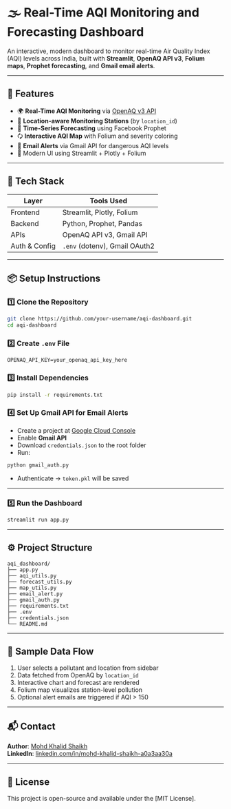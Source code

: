 # 🌫️ Real-Time AQI Monitoring and Forecasting Dashboard

An interactive, modern dashboard to monitor real-time Air Quality Index (AQI) levels across India, built with **Streamlit**, **OpenAQ API v3**, **Folium maps**, **Prophet forecasting**, and **Gmail email alerts**.

---

## 🚀 Features

- 🌍 **Real-Time AQI Monitoring** via [OpenAQ v3 API](https://docs.openaq.org/)
- 📍 **Location-aware Monitoring Stations** (by `location_id`)
- 🔮 **Time-Series Forecasting** using Facebook Prophet
- 🗘️ **Interactive AQI Map** with Folium and severity coloring
- 📧 **Email Alerts** via Gmail API for dangerous AQI levels
- 🧼 Modern UI using Streamlit + Plotly + Folium


---

## 🧱 Tech Stack

| Layer         | Tools Used                    |
| ------------- | ----------------------------- |
| Frontend      | Streamlit, Plotly, Folium     |
| Backend       | Python, Prophet, Pandas       |
| APIs          | OpenAQ API v3, Gmail API      |
| Auth & Config | `.env` (dotenv), Gmail OAuth2 |

---

## 📦 Setup Instructions

### 1️⃣ Clone the Repository

```bash
git clone https://github.com/your-username/aqi-dashboard.git
cd aqi-dashboard
```

### 2️⃣ Create `.env` File

```env
OPENAQ_API_KEY=your_openaq_api_key_here
```

### 3️⃣ Install Dependencies

```bash
pip install -r requirements.txt
```

### 4️⃣ Set Up Gmail API for Email Alerts

- Create a project at [Google Cloud Console](https://console.cloud.google.com/)
- Enable **Gmail API**
- Download `credentials.json` to the root folder
- Run:

```bash
python gmail_auth.py
```

- Authenticate → `token.pkl` will be saved

---

### 5️⃣ Run the Dashboard

```bash
streamlit run app.py
```

---

## ⚙️ Project Structure

```
aqi_dashboard/
├── app.py
├── aqi_utils.py
├── forecast_utils.py
├── map_utils.py
├── email_alert.py
├── gmail_auth.py
├── requirements.txt
├── .env
├── credentials.json
└── README.md
```

---

## 🧪 Sample Data Flow

1. User selects a pollutant and location from sidebar
2. Data fetched from OpenAQ by `location_id`
3. Interactive chart and forecast are rendered
4. Folium map visualizes station-level pollution
5. Optional alert emails are triggered if AQI > 150

---

## 📬 Contact

**Author**: [Mohd Khalid Shaikh](https://github.com/Ks-Aech)\
**LinkedIn**: [linkedin.com/in/mohd-khalid-shaikh-a0a3aa30a](https://www.linkedin.com/in/mohd-khalid-shaikh-a0a3aa30a/)

---

## 📄 License

This project is open-source and available under the [MIT License].

```
```
